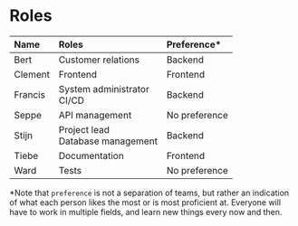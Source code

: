 # Roles

| Name    | Roles                                 | Preference*   |
| :------ | :------------------------------------ | :------------ |
| Bert    | Customer relations                    | Backend       |
| Clement | Frontend                              | Frontend      |
| Francis | System administrator<br />CI/CD       | Backend       |
| Seppe   | API management                        | No preference |
| Stijn   | Project lead<br />Database management | Backend       |
| Tiebe   | Documentation                         | Frontend      |
| Ward    | Tests                                 | No preference |

*Note that `preference` is not a separation of teams, but rather an indication of what each person likes the most or is most proficient at. Everyone will have to work in multiple fields, and learn new things every now and then.
